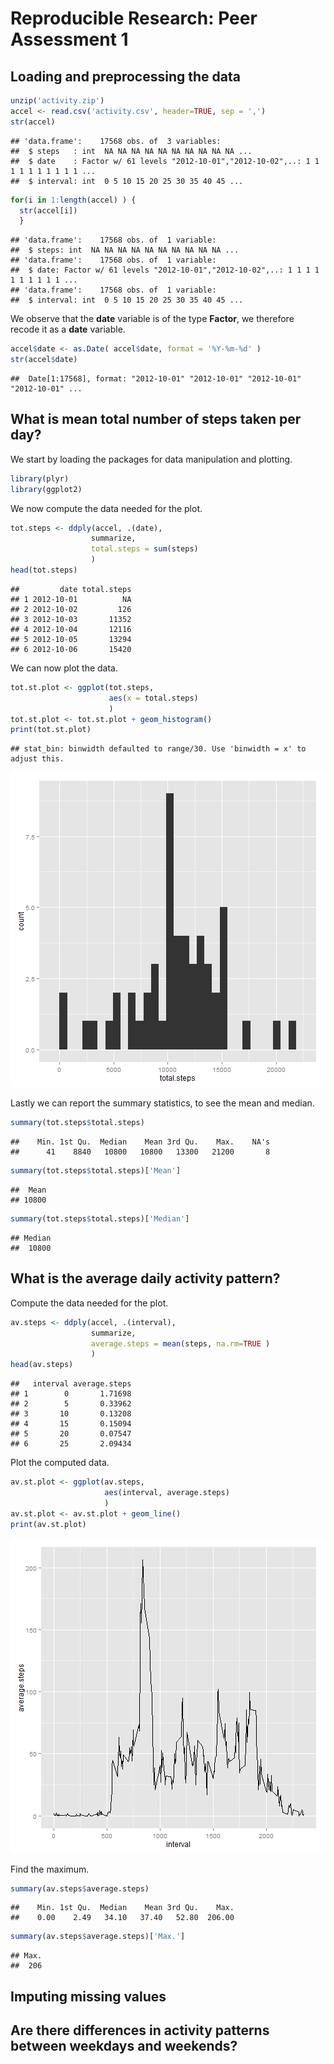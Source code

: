 # Reproducible Research: Peer Assessment 1


## Loading and preprocessing the data

```r
unzip('activity.zip')
accel <- read.csv('activity.csv', header=TRUE, sep = ',')
str(accel)
```

```
## 'data.frame':	17568 obs. of  3 variables:
##  $ steps   : int  NA NA NA NA NA NA NA NA NA NA ...
##  $ date    : Factor w/ 61 levels "2012-10-01","2012-10-02",..: 1 1 1 1 1 1 1 1 1 1 ...
##  $ interval: int  0 5 10 15 20 25 30 35 40 45 ...
```

```r
for(i in 1:length(accel) ) {
  str(accel[i])
  }
```

```
## 'data.frame':	17568 obs. of  1 variable:
##  $ steps: int  NA NA NA NA NA NA NA NA NA NA ...
## 'data.frame':	17568 obs. of  1 variable:
##  $ date: Factor w/ 61 levels "2012-10-01","2012-10-02",..: 1 1 1 1 1 1 1 1 1 1 ...
## 'data.frame':	17568 obs. of  1 variable:
##  $ interval: int  0 5 10 15 20 25 30 35 40 45 ...
```

We observe that the **date** variable is of the type **Factor**, we therefore recode it as a **date** variable.


```r
accel$date <- as.Date( accel$date, format = '%Y-%m-%d' )
str(accel$date)
```

```
##  Date[1:17568], format: "2012-10-01" "2012-10-01" "2012-10-01" "2012-10-01" ...
```

## What is mean total number of steps taken per day?
We start by loading the packages for data manipulation and plotting.


```r
library(plyr)
library(ggplot2)
```

We now compute the data needed for the plot.


```r
tot.steps <- ddply(accel, .(date),
                  summarize,
                  total.steps = sum(steps)
                  )
head(tot.steps)
```

```
##         date total.steps
## 1 2012-10-01          NA
## 2 2012-10-02         126
## 3 2012-10-03       11352
## 4 2012-10-04       12116
## 5 2012-10-05       13294
## 6 2012-10-06       15420
```

We can now plot the data.


```r
tot.st.plot <- ggplot(tot.steps,
                      aes(x = total.steps)
                      )
tot.st.plot <- tot.st.plot + geom_histogram()
print(tot.st.plot)
```

```
## stat_bin: binwidth defaulted to range/30. Use 'binwidth = x' to adjust this.
```

![plot of chunk histogram](figure/histogram.png) 

Lastly we can report the summary statistics, to see the mean and median.


```r
summary(tot.steps$total.steps)
```

```
##    Min. 1st Qu.  Median    Mean 3rd Qu.    Max.    NA's 
##      41    8840   10800   10800   13300   21200       8
```

```r
summary(tot.steps$total.steps)['Mean']
```

```
##  Mean 
## 10800
```

```r
summary(tot.steps$total.steps)['Median']
```

```
## Median 
##  10800
```

## What is the average daily activity pattern?
Compute the data needed for the plot.


```r
av.steps <- ddply(accel, .(interval),
                  summarize,
                  average.steps = mean(steps, na.rm=TRUE )
                  )
head(av.steps)
```

```
##   interval average.steps
## 1        0       1.71698
## 2        5       0.33962
## 3       10       0.13208
## 4       15       0.15094
## 5       20       0.07547
## 6       25       2.09434
```

Plot the computed data.


```r
av.st.plot <- ggplot(av.steps,
                     aes(interval, average.steps)
                     )
av.st.plot <- av.st.plot + geom_line()
print(av.st.plot)
```

![plot of chunk plot](figure/plot.png) 



Find the maximum.


```r
summary(av.steps$average.steps)
```

```
##    Min. 1st Qu.  Median    Mean 3rd Qu.    Max. 
##    0.00    2.49   34.10   37.40   52.80  206.00
```

```r
summary(av.steps$average.steps)['Max.']
```

```
## Max. 
##  206
```



## Imputing missing values



## Are there differences in activity patterns between weekdays and weekends?
